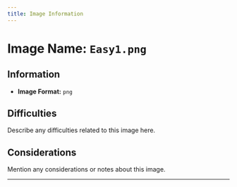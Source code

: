 ```yaml
---
title: Image Information
---
```


# Image Name: `Easy1.png`

## Information

- **Image Format:** `png`

## Difficulties

Describe any difficulties related to this image here.

## Considerations

Mention any considerations or notes about this image.

---

